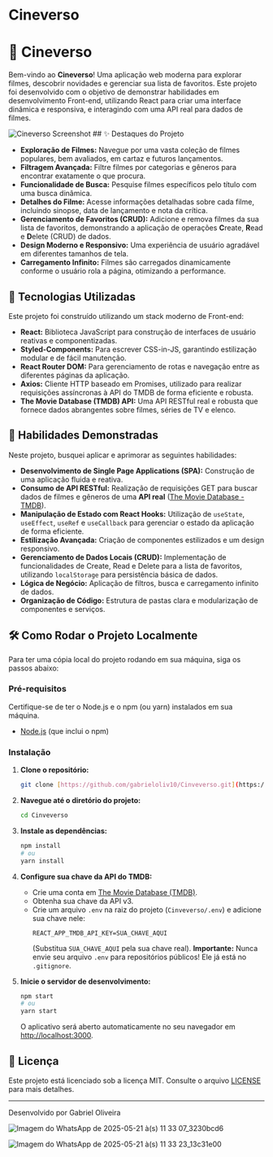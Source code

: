 # Cineverso
# 🍿 Cineverso

Bem-vindo ao **Cineverso**! Uma aplicação web moderna para explorar filmes, descobrir novidades e gerenciar sua lista de favoritos. Este projeto foi desenvolvido com o objetivo de demonstrar habilidades em desenvolvimento Front-end, utilizando React para criar uma interface dinâmica e responsiva, e interagindo com uma API real para dados de filmes.

![Cineverso Screenshot](https://github.com/gabrieloliv10/Cinveverso/blob/main/public/cineverso-screenshot.png) ## ✨ Destaques do Projeto

* **Exploração de Filmes:** Navegue por uma vasta coleção de filmes populares, bem avaliados, em cartaz e futuros lançamentos.
* **Filtragem Avançada:** Filtre filmes por categorias e gêneros para encontrar exatamente o que procura.
* **Funcionalidade de Busca:** Pesquise filmes específicos pelo título com uma busca dinâmica.
* **Detalhes do Filme:** Acesse informações detalhadas sobre cada filme, incluindo sinopse, data de lançamento e nota da crítica.
* **Gerenciamento de Favoritos (CRUD):** Adicione e remova filmes da sua lista de favoritos, demonstrando a aplicação de operações **C**reate, **R**ead e **D**elete (CRUD) de dados.
* **Design Moderno e Responsivo:** Uma experiência de usuário agradável em diferentes tamanhos de tela.
* **Carregamento Infinito:** Filmes são carregados dinamicamente conforme o usuário rola a página, otimizando a performance.

## 🚀 Tecnologias Utilizadas

Este projeto foi construído utilizando um stack moderno de Front-end:

* **React:** Biblioteca JavaScript para construção de interfaces de usuário reativas e componentizadas.
* **Styled-Components:** Para escrever CSS-in-JS, garantindo estilização modular e de fácil manutenção.
* **React Router DOM:** Para gerenciamento de rotas e navegação entre as diferentes páginas da aplicação.
* **Axios:** Cliente HTTP baseado em Promises, utilizado para realizar requisições assíncronas à API do TMDB de forma eficiente e robusta.
* **The Movie Database (TMDB) API:** Uma API RESTful real e robusta que fornece dados abrangentes sobre filmes, séries de TV e elenco.

## 🎯 Habilidades Demonstradas

Neste projeto, busquei aplicar e aprimorar as seguintes habilidades:

* **Desenvolvimento de Single Page Applications (SPA):** Construção de uma aplicação fluida e reativa.
* **Consumo de API RESTful:** Realização de requisições GET para buscar dados de filmes e gêneros de uma **API real** ([The Movie Database - TMDB](https://www.themoviedb.org/documentation/api)).
* **Manipulação de Estado com React Hooks:** Utilização de `useState`, `useEffect`, `useRef` e `useCallback` para gerenciar o estado da aplicação de forma eficiente.
* **Estilização Avançada:** Criação de componentes estilizados e um design responsivo.
* **Gerenciamento de Dados Locais (CRUD):** Implementação de funcionalidades de Create, Read e Delete para a lista de favoritos, utilizando `localStorage` para persistência básica de dados.
* **Lógica de Negócio:** Aplicação de filtros, busca e carregamento infinito de dados.
* **Organização de Código:** Estrutura de pastas clara e modularização de componentes e serviços.

## 🛠️ Como Rodar o Projeto Localmente

Para ter uma cópia local do projeto rodando em sua máquina, siga os passos abaixo:

### Pré-requisitos

Certifique-se de ter o Node.js e o npm (ou yarn) instalados em sua máquina.

* [Node.js](https://nodejs.org/) (que inclui o npm)

### Instalação

1.  **Clone o repositório:**
    ```bash
    git clone [https://github.com/gabrieloliv10/Cinveverso.git](https://github.com/gabrieloliv10/Cinveverso.git)
    ```
2.  **Navegue até o diretório do projeto:**
    ```bash
    cd Cinveverso
    ```
3.  **Instale as dependências:**
    ```bash
    npm install
    # ou
    yarn install
    ```
4.  **Configure sua chave da API do TMDB:**
    * Crie uma conta em [The Movie Database (TMDB)](https://www.themoviedb.org/).
    * Obtenha sua chave da API v3.
    * Crie um arquivo `.env` na raiz do projeto (`Cinveverso/.env`) e adicione sua chave nele:
        ```
        REACT_APP_TMDB_API_KEY=SUA_CHAVE_AQUI
        ```
        (Substitua `SUA_CHAVE_AQUI` pela sua chave real).
        **Importante:** Nunca envie seu arquivo `.env` para repositórios públicos! Ele já está no `.gitignore`.

5.  **Inicie o servidor de desenvolvimento:**
    ```bash
    npm start
    # ou
    yarn start
    ```
    O aplicativo será aberto automaticamente no seu navegador em [http://localhost:3000](http://localhost:3000).

## 📄 Licença

Este projeto está licenciado sob a licença MIT. Consulte o arquivo [LICENSE](LICENSE) para mais detalhes.

---

Desenvolvido por Gabriel Oliveira

![Imagem do WhatsApp de 2025-05-21 à(s) 11 33 07_3230bcd6](https://github.com/user-attachments/assets/4ab14c15-9615-42cb-ac82-213f62b607d7)

![Imagem do WhatsApp de 2025-05-21 à(s) 11 33 23_13c31e00](https://github.com/user-attachments/assets/2baf95e2-e39b-4287-ad56-ca8ddba2c006)


